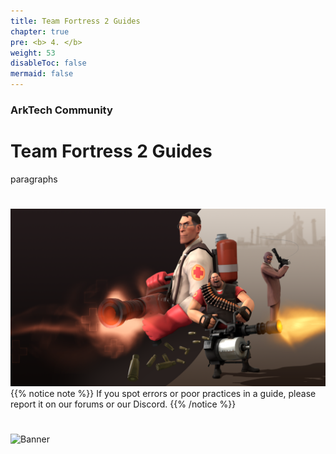 ```yaml
---
title: Team Fortress 2 Guides
chapter: true
pre: <b> 4. </b>
weight: 53
disableToc: false
mermaid: false
---
```



### ArkTech Community
# Team Fortress 2 Guides

paragraphs

# 
![Screenshot](images/tf269.png)
{{% notice note %}}
If you spot errors or poor practices in a guide, please report it on our forums or our Discord.
{{% /notice %}}

#
![Banner](/images/fishy.gif)